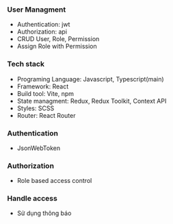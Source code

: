 ### User Managment

- Authentication: jwt
- Authorization: api
- CRUD User, Role, Permission
- Assign Role with Permission

### Tech stack

- Programing Language: Javascript, Typescript(main)
- Framework: React
- Build tool: Vite, npm
- State managment: Redux, Redux Toolkit, Context API
- Styles: SCSS
- Router: React Router

### Authentication

- JsonWebToken

### Authorization

- Role based access control

### Handle access

- Sử dụng thông báo
